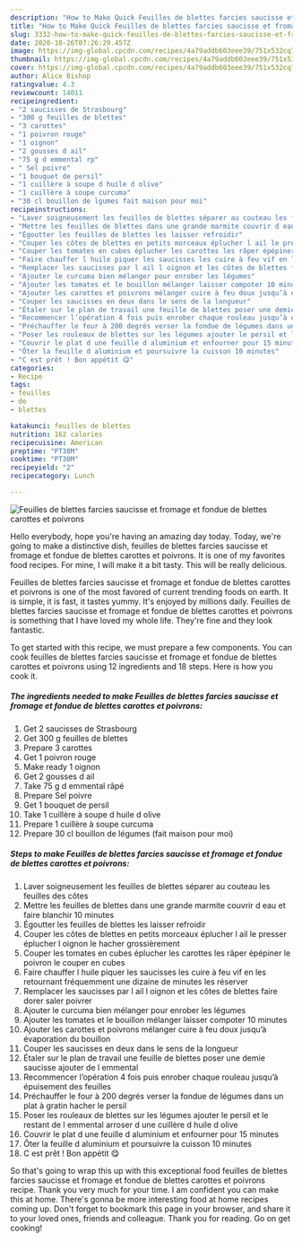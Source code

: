 ```yaml
---
description: "How to Make Quick Feuilles de blettes farcies saucisse et fromage et fondue de blettes carottes et poivrons"
title: "How to Make Quick Feuilles de blettes farcies saucisse et fromage et fondue de blettes carottes et poivrons"
slug: 3332-how-to-make-quick-feuilles-de-blettes-farcies-saucisse-et-fromage-et-fondue-de-blettes-carottes-et-poivrons
date: 2020-10-26T07:26:29.457Z
image: https://img-global.cpcdn.com/recipes/4a79addb603eee39/751x532cq70/feuilles-de-blettes-farcies-saucisse-et-fromage-et-fondue-de-blettes-carottes-et-poivrons-photo-principale-de-la-recette.jpg
thumbnail: https://img-global.cpcdn.com/recipes/4a79addb603eee39/751x532cq70/feuilles-de-blettes-farcies-saucisse-et-fromage-et-fondue-de-blettes-carottes-et-poivrons-photo-principale-de-la-recette.jpg
cover: https://img-global.cpcdn.com/recipes/4a79addb603eee39/751x532cq70/feuilles-de-blettes-farcies-saucisse-et-fromage-et-fondue-de-blettes-carottes-et-poivrons-photo-principale-de-la-recette.jpg
author: Alice Bishop
ratingvalue: 4.3
reviewcount: 14011
recipeingredient:
- "2 saucisses de Strasbourg"
- "300 g feuilles de blettes"
- "3 carottes"
- "1 poivron rouge"
- "1 oignon"
- "2 gousses d ail"
- "75 g d emmental rp"
- " Sel poivre"
- "1 bouquet de persil"
- "1 cuillère à soupe d huile d olive"
- "1 cuillère à soupe curcuma"
- "30 cl bouillon de lgumes fait maison pour moi"
recipeinstructions:
- "Laver soigneusement les feuilles de blettes séparer au couteau les feuilles des côtes"
- "Mettre les feuilles de blettes dans une grande marmite couvrir d eau et faire blanchir 10 minutes"
- "Égoutter les feuilles de blettes les laisser refroidir"
- "Couper les côtes de blettes en petits morceaux éplucher l ail le presser éplucher l oignon le hacher grossièrement"
- "Couper les tomates en cubes éplucher les carottes les râper épépiner le poivron le couper en cubes"
- "Faire chauffer l huile piquer les saucisses les cuire à feu vif en les retournant fréquemment une dizaine de minutes les réserver"
- "Remplacer les saucisses par l ail l oignon et les côtes de blettes faire dorer saler poivrer"
- "Ajouter le curcuma bien mélanger pour enrober les légumes"
- "Ajouter les tomates et le bouillon mélanger laisser compoter 10 minutes"
- "Ajouter les carottes et poivrons mélanger cuire à feu doux jusqu’à évaporation du bouillon"
- "Couper les saucisses en deux dans le sens de la longueur"
- "Étaler sur le plan de travail une feuille de blettes poser une demie saucisse ajouter de l emmental"
- "Recommencer l’opération 4 fois puis enrober chaque rouleau jusqu’à épuisement des feuilles"
- "Préchauffer le four à 200 degrés verser la fondue de légumes dans un plat à gratin hacher le persil"
- "Poser les rouleaux de blettes sur les légumes ajouter le persil et le restant de l emmental arroser d une cuillère d huile d olive"
- "Couvrir le plat d une feuille d aluminium et enfourner pour 15 minutes"
- "Ôter la feuille d aluminium et poursuivre la cuisson 10 minutes"
- "C est prêt ! Bon appétit 😋"
categories:
- Recipe
tags:
- feuilles
- de
- blettes

katakunci: feuilles de blettes 
nutrition: 162 calories
recipecuisine: American
preptime: "PT38M"
cooktime: "PT30M"
recipeyield: "2"
recipecategory: Lunch

---
```



![Feuilles de blettes farcies saucisse et fromage et fondue de blettes carottes et poivrons](https://img-global.cpcdn.com/recipes/4a79addb603eee39/751x532cq70/feuilles-de-blettes-farcies-saucisse-et-fromage-et-fondue-de-blettes-carottes-et-poivrons-photo-principale-de-la-recette.jpg)

Hello everybody, hope you're having an amazing day today. Today, we're going to make a distinctive dish, feuilles de blettes farcies saucisse et fromage et fondue de blettes carottes et poivrons. It is one of my favorites food recipes. For mine, I will make it a bit tasty. This will be really delicious.

Feuilles de blettes farcies saucisse et fromage et fondue de blettes carottes et poivrons is one of the most favored of current trending foods on earth. It is simple, it is fast, it tastes yummy. It's enjoyed by millions daily. Feuilles de blettes farcies saucisse et fromage et fondue de blettes carottes et poivrons is something that I have loved my whole life. They're fine and they look fantastic.




To get started with this recipe, we must prepare a few components. You can cook feuilles de blettes farcies saucisse et fromage et fondue de blettes carottes et poivrons using 12 ingredients and 18 steps. Here is how you cook it.

<!--inarticleads1-->

##### The ingredients needed to make Feuilles de blettes farcies saucisse et fromage et fondue de blettes carottes et poivrons:

1. Get 2 saucisses de Strasbourg
1. Get 300 g feuilles de blettes
1. Prepare 3 carottes
1. Get 1 poivron rouge
1. Make ready 1 oignon
1. Get 2 gousses d ail
1. Take 75 g d emmental râpé
1. Prepare  Sel poivre
1. Get 1 bouquet de persil
1. Take 1 cuillère à soupe d huile d olive
1. Prepare 1 cuillère à soupe curcuma
1. Prepare 30 cl bouillon de légumes (fait maison pour moi)




<!--inarticleads2-->

##### Steps to make Feuilles de blettes farcies saucisse et fromage et fondue de blettes carottes et poivrons:

1. Laver soigneusement les feuilles de blettes séparer au couteau les feuilles des côtes
1. Mettre les feuilles de blettes dans une grande marmite couvrir d eau et faire blanchir 10 minutes
1. Égoutter les feuilles de blettes les laisser refroidir
1. Couper les côtes de blettes en petits morceaux éplucher l ail le presser éplucher l oignon le hacher grossièrement
1. Couper les tomates en cubes éplucher les carottes les râper épépiner le poivron le couper en cubes
1. Faire chauffer l huile piquer les saucisses les cuire à feu vif en les retournant fréquemment une dizaine de minutes les réserver
1. Remplacer les saucisses par l ail l oignon et les côtes de blettes faire dorer saler poivrer
1. Ajouter le curcuma bien mélanger pour enrober les légumes
1. Ajouter les tomates et le bouillon mélanger laisser compoter 10 minutes
1. Ajouter les carottes et poivrons mélanger cuire à feu doux jusqu’à évaporation du bouillon
1. Couper les saucisses en deux dans le sens de la longueur
1. Étaler sur le plan de travail une feuille de blettes poser une demie saucisse ajouter de l emmental
1. Recommencer l’opération 4 fois puis enrober chaque rouleau jusqu’à épuisement des feuilles
1. Préchauffer le four à 200 degrés verser la fondue de légumes dans un plat à gratin hacher le persil
1. Poser les rouleaux de blettes sur les légumes ajouter le persil et le restant de l emmental arroser d une cuillère d huile d olive
1. Couvrir le plat d une feuille d aluminium et enfourner pour 15 minutes
1. Ôter la feuille d aluminium et poursuivre la cuisson 10 minutes
1. C est prêt ! Bon appétit 😋




So that's going to wrap this up with this exceptional food feuilles de blettes farcies saucisse et fromage et fondue de blettes carottes et poivrons recipe. Thank you very much for your time. I am confident you can make this at home. There's gonna be more interesting food at home recipes coming up. Don't forget to bookmark this page in your browser, and share it to your loved ones, friends and colleague. Thank you for reading. Go on get cooking!
